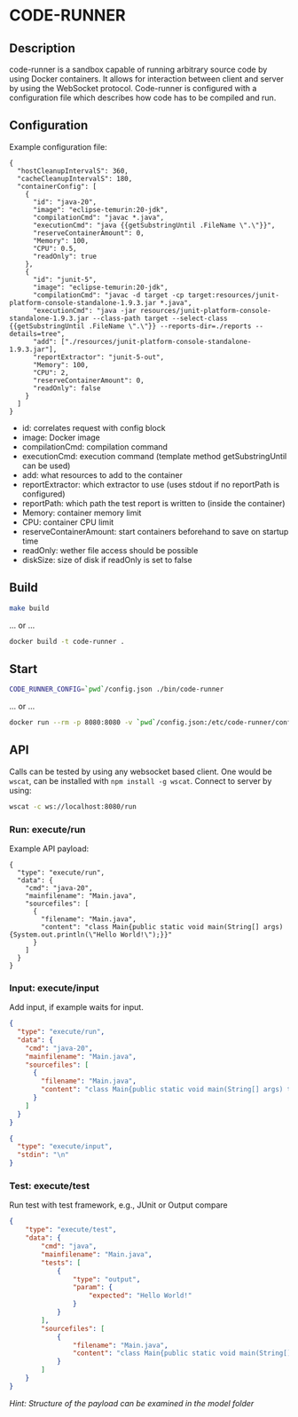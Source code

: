 # CODE-RUNNER

## Description

code-runner is a sandbox capable of running arbitrary source code by using Docker containers.
It allows for interaction between client and server by using the WebSocket protocol. 
Code-runner is configured with a configuration file which describes how code has to be compiled and run.

## Configuration

Example configuration file:

````
{
  "hostCleanupIntervalS": 360,
  "cacheCleanupIntervalS": 180,
  "containerConfig": [
    {
      "id": "java-20",
      "image": "eclipse-temurin:20-jdk",
      "compilationCmd": "javac *.java",
      "executionCmd": "java {{getSubstringUntil .FileName \".\"}}",
      "reserveContainerAmount": 0,
      "Memory": 100,
      "CPU": 0.5,
      "readOnly": true
    },
    {
      "id": "junit-5",
      "image": "eclipse-temurin:20-jdk",
      "compilationCmd": "javac -d target -cp target:resources/junit-platform-console-standalone-1.9.3.jar *.java",
      "executionCmd": "java -jar resources/junit-platform-console-standalone-1.9.3.jar --class-path target --select-class {{getSubstringUntil .FileName \".\"}} --reports-dir=./reports --details=tree",
      "add": ["./resources/junit-platform-console-standalone-1.9.3.jar"],
      "reportExtractor": "junit-5-out",
      "Memory": 100,
      "CPU": 2,
      "reserveContainerAmount": 0,
      "readOnly": false
    }
  ]
}

````
- id: correlates request with config block
- image: Docker image
- compilationCmd: compilation command
- executionCmd: execution command (template method getSubstringUntil can be used)
- add: what resources to add to the container
- reportExtractor: which extractor to use (uses stdout if no reportPath is configured)
- reportPath: which path the test report is written to (inside the container)
- Memory: container memory limit
- CPU: container CPU limit
- reserveContainerAmount: start containers beforehand to save on startup time
- readOnly: wether file access should be possible
- diskSize: size of disk if readOnly is set to false

## Build

```bash
make build
```

... or ...

```bash
docker build -t code-runner .
```

## Start

```bash
CODE_RUNNER_CONFIG=`pwd`/config.json ./bin/code-runner
```

... or ...

```bash
docker run --rm -p 8080:8080 -v `pwd`/config.json:/etc/code-runner/config.json -v /var/run/docker.sock:/var/run/docker.sock code-runner
```

## API

Calls can be tested by using any websocket based client. One would be `wscat`, can be installed with `npm install -g wscat`. Connect to server by using:

```bash
wscat -c ws://localhost:8080/run
```

### Run: execute/run

Example API payload:

```
{
  "type": "execute/run",
  "data": {
    "cmd": "java-20",
    "mainfilename": "Main.java",
    "sourcefiles": [
      {
        "filename": "Main.java",
        "content": "class Main{public static void main(String[] args) {System.out.println(\"Hello World!\");}}"
      }
    ]
  }
}
```

### Input: execute/input

Add input, if example waits for input.

```json
{
  "type": "execute/run",
  "data": {
    "cmd": "java-20",
    "mainfilename": "Main.java",
    "sourcefiles": [
      {
        "filename": "Main.java",
        "content": "class Main{public static void main(String[] args) throws Exception { System.in.read();System.out.println(\"Hello World!\"); }}"
      }
    ]
  }
}
```

```json
{
  "type": "execute/input", 
  "stdin": "\n"
}
```

### Test: execute/test

Run test with test framework, e.g., JUnit or Output compare

```json
{
    "type": "execute/test",
    "data": {
        "cmd": "java",
        "mainfilename": "Main.java",
        "tests": [
            {
                "type": "output",
                "param": {
                    "expected": "Hello World!"
                }
            }
        ],
        "sourcefiles": [
            {
                "filename": "Main.java",
                "content": "class Main{public static void main(String[] args) {System.out.print(\"Hello World!\");}}"
            }
        ]
    }
}
```

_Hint: Structure of the payload can be examined in the model folder_
